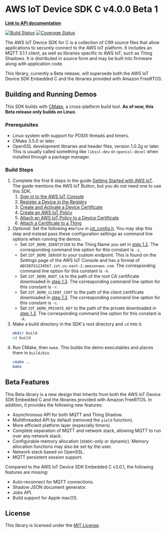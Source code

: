 # AWS IoT Device SDK C v4.0.0 Beta 1

**[Link to API documentation](https://docs.aws.amazon.com/freertos/latest/lib-ref/html3/main/index.html)**

[![Build Status](https://travis-ci.org/aws/aws-iot-device-sdk-embedded-C.svg?branch=v4_beta)](https://travis-ci.org/aws/aws-iot-device-sdk-embedded-C)
[![Coverage Status](https://coveralls.io/repos/github/aws/aws-iot-device-sdk-embedded-C/badge.svg?branch=v4_beta)](https://coveralls.io/github/aws/aws-iot-device-sdk-embedded-C?branch=v4_beta)

The AWS IoT Device SDK for C is a collection of C99 source files that allow applications to securely connect to the AWS IoT platform. It includes an MQTT 3.1.1 client, as well as libraries specific to AWS IoT, such as Thing Shadows. It is distributed in source form and may be built into firmware along with application code.

This library, currently a Beta release, will supersede both the AWS IoT Device SDK Embedded C and the libraries provided with Amazon FreeRTOS.

## Building and Running Demos

This SDK builds with [CMake](https://cmake.org/), a cross-platform build tool. **As of now, this Beta release only builds on Linux.**

### Prerequisites
- Linux system with support for POSIX threads and timers.
- CMake 3.5.0 or later.
- OpenSSL development libraries and header files, version 1.0.2g or later. This is usually called something like `libssl-dev` or `openssl-devel` when installed through a package manager.

### Build Steps
1. Complete the first 6 steps in the guide [Getting Started with AWS IoT](https://docs.aws.amazon.com/iot/latest/developerguide/iot-gs.html). The guide mentions the AWS IoT Button, but you do not need one to use this SDK.
    1. [Sign in to the AWS IoT Console](https://docs.aws.amazon.com/iot/latest/developerguide/iot-console-signin.html)
    2. [Register a Device in the Registry](https://docs.aws.amazon.com/iot/latest/developerguide/register-device.html)
    3. [Create and Activate a Device Certificate](https://docs.aws.amazon.com/iot/latest/developerguide/create-device-certificate.html)
    4. [Create an AWS IoT Policy](https://docs.aws.amazon.com/iot/latest/developerguide/create-iot-policy.html)
    5. [Attach an AWS IoT Policy to a Device Certificate](https://docs.aws.amazon.com/iot/latest/developerguide/attach-policy-to-certificate.html)
    6. [Attach a Certificate to a Thing](https://docs.aws.amazon.com/iot/latest/developerguide/attach-cert-thing.html)
2. *Optional:* Set the following `#define` in [iot_config.h](demos/iot_config.h). You may skip this step and instead pass these configuration settings as command line options when running the demos.
    - Set `IOT_DEMO_IDENTIFIER` to the Thing Name you set in [step 1.2](https://docs.aws.amazon.com/iot/latest/developerguide/register-device.html). The corresponding command line option for this constant is `-i`.
    - Set `IOT_DEMO_SERVER` to your custom endpoint. This is found on the *Settings* page of the AWS IoT Console and has a format of `ABCDEFG1234567.iot.us-east-2.amazonaws.com`. The corresponding command line option for this constant is `-h`.
    - Set `IOT_DEMO_ROOT_CA` to the path of the root CA certificate downloaded in [step 1.3](https://docs.aws.amazon.com/iot/latest/developerguide/create-device-certificate.html). The corresponding command line option for this constant is `-r`.
    - Set `IOT_DEMO_CLIENT_CERT` to the path of the client certificate downloaded in [step 1.3](https://docs.aws.amazon.com/iot/latest/developerguide/create-device-certificate.html). The corresponding command line option for this constant is `-c`.
    - Set `IOT_DEMO_PRIVATE_KEY` to the path of the private downloaded in [step 1.3](https://docs.aws.amazon.com/iot/latest/developerguide/create-device-certificate.html). The corresponding command line option for this constant is `-k`.
3. Make a build directory in the SDK's root directory and `cd` into it.
    ```sh
    mkdir build
    cd build
    ```
4. Run CMake, then `make`. This builds the demo executables and places them in `build/bin`.
    ```sh
    cmake ..
    make
    ```

## Beta Features

This Beta library is a new design that inherits from both the AWS IoT Device SDK Embedded C and the libraries provided with Amazon FreeRTOS. In addition, it provides the following new features:
- Asynchronous API for both MQTT and Thing Shadow.
- Multithreaded API by default (removed the `yield` function).
- More efficient platform layer (especially timers).
- Complete separation of MQTT and network stack, allowing MQTT to run over any network stack.
- Configurable memory allocation (static-only or dynamic). Memory allocation functions may also be set by the user.
- Network stack based on OpenSSL.
- MQTT persistent session support.

Compared to the AWS IoT Device SDK Embedded C v3.0.1, the following features are missing:
- Auto-reconnect for MQTT connections.
- Shadow JSON document generator.
- Jobs API.
- Build support for Apple macOS.

## License

This library is licensed under the [MIT License](LICENSE).
